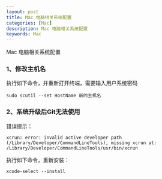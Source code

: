 ```yaml
---
layout: post
title: Mac 电脑相关系统配置
categories: [Mac]
description: Mac 电脑相关系统配置
keywords: Mac
---
```

Mac 电脑相关系统配置

### 1、修改主机名
执行如下命令，并重新打开终端，需要输入用户系统密码
```shell
sudo scutil --set HostName 新的主机名
```

### 2、系统升级后Git无法使用
错误提示：
```
xcrun: error: invalid active developer path (/Library/Developer/CommandLineTools), missing xcrun at: /Library/Developer/CommandLineTools/usr/bin/xcrun
```
执行如下命令，重新安装：
```
xcode-select --install
```